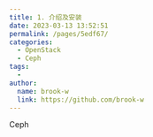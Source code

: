 ```yaml
---
title: 1. 介绍及安装
date: 2023-03-13 13:52:51
permalink: /pages/5edf67/
categories:
  - OpenStack
  - Ceph
tags:
  - 
author: 
  name: brook-w
  link: https://github.com/brook-w
---
```



Ceph 